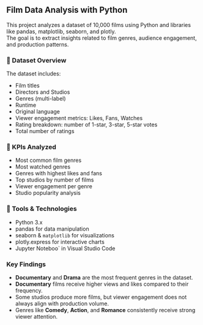 ##  Film Data Analysis with Python

This project analyzes a dataset of 10,000 films using Python and libraries like pandas, matplotlib, seaborn, and plotly.  
The goal is to extract insights related to film genres, audience engagement, and production patterns.

### 📁 Dataset Overview

The dataset includes:
- Film titles
- Directors and Studios
- Genres (multi-label)
- Runtime
- Original language
- Viewer engagement metrics: Likes, Fans, Watches
- Rating breakdown: number of 1-star, 3-star, 5-star votes
- Total number of ratings

### 🎯 KPIs Analyzed

- Most common film genres
- Most watched genres
- Genres with highest likes and fans
- Top studios by number of films
- Viewer engagement per genre
- Studio popularity analysis

### 🧪 Tools & Technologies

- Python 3.x
- pandas for data manipulation
- seaborn & `matplotlib` for visualizations
- plotly.express for interactive charts
- Jupyter Noteboo` in Visual Studio Code

###  Key Findings

-  **Documentary** and **Drama** are the most frequent genres in the dataset.
-  **Documentary** films receive higher views and likes compared to their frequency.
-  Some studios produce more films, but viewer engagement does not always align with production volume.
-  Genres like **Comedy**, **Action**, and **Romance** consistently receive strong viewer attention.

